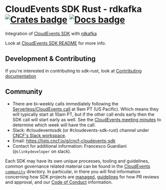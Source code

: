 # CloudEvents SDK Rust - rdkafka [![Crates badge]][crates.io] [![Docs badge]][docs.rs] 

Integration of [CloudEvents SDK](https://github.com/cloudevents/sdk-rust/) with [rdkafka](https://github.com/fede1024/rust-rdkafka)

Look at [CloudEvents SDK README](https://github.com/cloudevents/sdk-rust/) for more info.

## Development & Contributing

If you're interested in contributing to sdk-rust, look at [Contributing documentation](../CONTRIBUTING.md)

## Community

- There are bi-weekly calls immediately following the
  [Serverless/CloudEvents call](https://github.com/cloudevents/spec#meeting-time)
  at 9am PT (US Pacific). Which means they will typically start at 10am PT, but
  if the other call ends early then the SDK call will start early as well. See
  the
  [CloudEvents meeting minutes](https://docs.google.com/document/d/1OVF68rpuPK5shIHILK9JOqlZBbfe91RNzQ7u_P7YCDE/edit#)
  to determine which week will have the call.
- Slack: #cloudeventssdk (or #cloudevents-sdk-rust) channel under
  [CNCF's Slack workspace](https://slack.cncf.io/).
- Email: https://lists.cncf.io/g/cncf-cloudevents-sdk
- Contact for additional information: Francesco Guardiani (`@slinkydeveloper` on slack).

Each SDK may have its own unique processes, tooling and guidelines, common
governance related material can be found in the
[CloudEvents `community`](https://github.com/cloudevents/spec/tree/master/community)
directory. In particular, in there you will find information concerning
how SDK projects are
[managed](https://github.com/cloudevents/spec/blob/master/community/SDK-GOVERNANCE.md),
[guidelines](https://github.com/cloudevents/spec/blob/master/community/SDK-maintainer-guidelines.md)
for how PR reviews and approval, and our
[Code of Conduct](https://github.com/cloudevents/spec/blob/master/community/GOVERNANCE.md#additional-information)
information.

[Crates badge]: https://img.shields.io/crates/v/cloudevents-sdk-rdkafka.svg
[crates.io]: https://crates.io/crates/cloudevents-sdk-rdkafka
[Docs badge]: https://docs.rs/cloudevents-sdk-rdkafka/badge.svg
[docs.rs]: https://docs.rs/cloudevents-sdk-rdkafka
